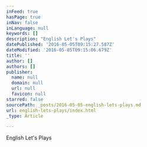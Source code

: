 ```yaml
---
inFeed: true
hasPage: true
inNav: false
inLanguage: null
keywords: []
description: "English Let's Plays"
datePublished: '2016-05-05T09:15:27.587Z'
dateModified: '2016-05-05T09:15:06.679Z'
title: ''
author: []
authors: []
publisher:
  name: null
  domain: null
  url: null
  favicon: null
starred: false
sourcePath: _posts/2016-05-05-english-lets-plays.md
url: english-lets-plays/index.html
_type: Article

---
```

English Let's Plays
